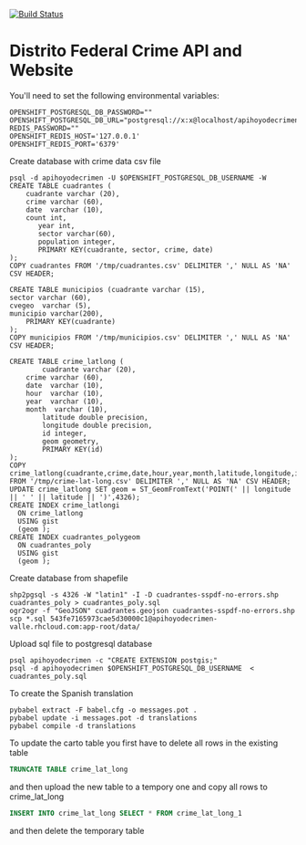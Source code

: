 [![Build Status](https://travis-ci.org/diegovalle/hoyodecrimen.api.svg?branch=master)](https://travis-ci.org/diegovalle/hoyodecrimen.api)

Distrito Federal Crime API and Website
===========================

You'll need to set the following environmental variables:

```
OPENSHIFT_POSTGRESQL_DB_PASSWORD=""
OPENSHIFT_POSTGRESQL_DB_URL="postgresql://x:x@localhost/apihoyodecrimen"
REDIS_PASSWORD=""
OPENSHIFT_REDIS_HOST='127.0.0.1'
OPENSHIFT_REDIS_PORT='6379'
```

Create database with crime data csv file

```
psql -d apihoyodecrimen -U $OPENSHIFT_POSTGRESQL_DB_USERNAME -W
CREATE TABLE cuadrantes (
	cuadrante varchar (20),
	crime varchar (60),
	date  varchar (10),
	count int,
       year int,
       sector varchar(60),
       population integer,
       PRIMARY KEY(cuadrante, sector, crime, date)
);
COPY cuadrantes FROM '/tmp/cuadrantes.csv' DELIMITER ',' NULL AS 'NA' CSV HEADER;

CREATE TABLE municipios (cuadrante varchar (15),
sector varchar (60),
cvegeo  varchar (5),
municipio varchar(200),
    PRIMARY KEY(cuadrante)
);
COPY municipios FROM '/tmp/municipios.csv' DELIMITER ',' NULL AS 'NA' CSV HEADER;

CREATE TABLE crime_latlong (
        cuadrante varchar (20),
	crime varchar (60),
	date  varchar (10),
	hour  varchar (10),
	year  varchar (10),
	month  varchar (10),
        latitude double precision,
        longitude double precision,
        id integer,
        geom geometry,
        PRIMARY KEY(id)
);
COPY crime_latlong(cuadrante,crime,date,hour,year,month,latitude,longitude,id) FROM '/tmp/crime-lat-long.csv' DELIMITER ',' NULL AS 'NA' CSV HEADER;
UPDATE crime_latlong SET geom = ST_GeomFromText('POINT(' || longitude || ' ' || latitude || ')',4326);
CREATE INDEX crime_latlongi
  ON crime_latlong
  USING gist
  (geom );
CREATE INDEX cuadrantes_polygeom
  ON cuadrantes_poly
  USING gist
  (geom );
```

Create database from shapefile

```
shp2pgsql -s 4326 -W "latin1" -I -D cuadrantes-sspdf-no-errors.shp cuadrantes_poly > cuadrantes_poly.sql
ogr2ogr -f "GeoJSON" cuadrantes.geojson cuadrantes-sspdf-no-errors.shp
scp *.sql 543fe7165973cae5d30000c1@apihoyodecrimen-valle.rhcloud.com:app-root/data/
```

Upload sql file to postgresql database

```
psql apihoyodecrimen -c "CREATE EXTENSION postgis;"
psql -d apihoyodecrimen $OPENSHIFT_POSTGRESQL_DB_USERNAME  < cuadrantes_poly.sql
```
To create the Spanish translation

```
pybabel extract -F babel.cfg -o messages.pot .
pybabel update -i messages.pot -d translations
pybabel compile -d translations
```

To update the carto table you first have to delete all rows in the existing table

```sql
TRUNCATE TABLE crime_lat_long
```
and then upload the new table to a tempory one and copy all rows to crime_lat_long

```sql
INSERT INTO crime_lat_long SELECT * FROM crime_lat_long_1
```

and then delete the temporary table
